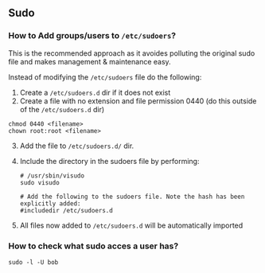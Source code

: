## Sudo ##


### How to Add groups/users to `/etc/sudoers`? ###

This is the recommended approach as it avoides polluting the original sudo file and makes management & maintenance easy.

Instead of modifying the `/etc/sudoers` file do the following:

1. Create a `/etc/sudoers.d` dir if it does not exist
2. Create a file with no extension and file permission 0440 (do this outside of the `/etc/sudoers.d` dir)

```
chmod 0440 <filename>
chown root:root <filename>
```

3. Add the file to `/etc/sudoers.d/` dir. 

4. Include the directory in the sudoers file by performing:
   
   ```
   # /usr/sbin/visudo
   sudo visudo

   # Add the following to the sudoers file. Note the hash has been explicitly added:
   #includedir /etc/sudoers.d 

   ```
4. All files now added to `/etc/sudoers.d` will be automatically imported 


### How to check what sudo acces a user has? ###

`sudo -l -U bob`

